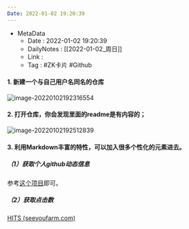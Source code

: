 ```yaml
---
Date: 2022-01-02 19:20:39
---
```

- MetaData
	- Date : 2022-01-02 19:20:39
	- DailyNotes : [[2022-01-02_周日]]
	- Link : 
	- Tag : #ZK卡片 #Github 

#### 1. 新建一个与自己用户名同名的仓库

![image-20220102192316554](https://gitee.com/kiwi4814/pictures/raw/master/img/image-20220102192316554.png)

#### 2. 打开仓库，你会发现里面的readme是有内容的；

![image-20220102192512839](https://gitee.com/kiwi4814/pictures/raw/master/img/image-20220102192512839.png)

#### 3. 利用Markdown丰富的特性，可以加入很多个性化的元素进去。

##### （1）获取个人github动态信息

参考[这个项目](https://github.com/anuraghazra/github-readme-stats/blob/master/docs/readme_cn.md)即可。

##### （2）获取点击数

[HITS (seeyoufarm.com)](https://hits.seeyoufarm.com/)

